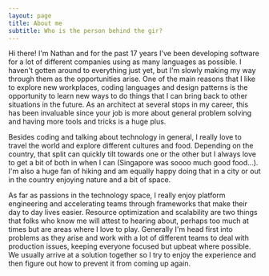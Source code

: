 ```yaml
---
layout: page
title: About me
subtitle: Who is the person behind the gir?
---
```


Hi there! I'm Nathan and for the past 17 years I've been developing software for a lot of different companies using as many languages as possible. I haven't gotten around to everything just yet, but I'm slowly making my way through them as the opportunities arise. One of the main reasons that I like to explore new workplaces, coding languages and design patterns is the opportunity to learn new ways to do things that I can bring back to other situations in the future. As an architect at several stops in my career, this has been invaluable since your job is more about general problem solving and having more tools and tricks is a huge plus.

Besides coding and talking about technology in general, I really love to travel the world and explore different cultures and food. Depending on the country, that split can quickly tilt towards one or the other but I always love to get a bit of both in when I can (Singapore was soooo much good food...). I'm also a huge fan of hiking and am equally happy doing that in a city or out in the country enjoying nature and a bit of space.

As far as passions in the technology space, I really enjoy platform engineering and accelerating teams through frameworks that make their day to day lives easier. Resource optimization and scalability are two things that folks who know me will attest to hearing about, perhaps too much at times but are areas where I love to play. Generally I'm head first into problems as they arise and work with a lot of different teams to deal with production issues, keeping everyone focused but upbeat where possible. We usually arrive at a solution together so I try to enjoy the experience and then figure out how to prevent it from coming up again.
